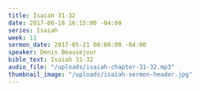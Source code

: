 ```yaml
---
title: Isaiah 31-32
date: 2017-06-18 16:15:00 -04:00
series: Isaiah
week: 11
sermon_date: 2017-05-21 00:00:00 -04:00
speaker: Denis Beausejour
bible_text: Isaiah 31-32
audio_file: "/uploads/isaiah-chapter-31-32.mp3"
thumbnail_image: "/uploads/isaiah-sermon-header.jpg"
---
```


